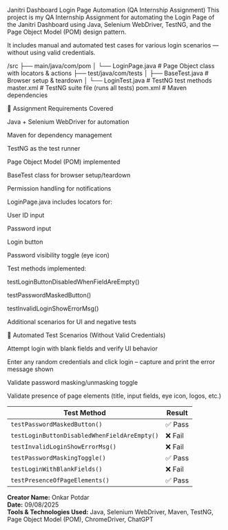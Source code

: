 Janitri Dashboard Login Page Automation (QA Internship Assignment)
This project is my QA Internship Assignment for automating the Login Page of the Janitri Dashboard using Java, Selenium WebDriver, TestNG, and the Page Object Model (POM) design pattern.

It includes manual and automated test cases for various login scenarios — without using valid credentials.

/src
 ├── main/java/com/pom
 │    └── LoginPage.java         # Page Object class with locators & actions
 ├── test/java/com/tests
 │    ├── BaseTest.java          # Browser setup & teardown
 │    └── LoginTest.java         # TestNG test methods
master.xml                       # TestNG suite file (runs all tests)
pom.xml                          # Maven dependencies



📌 Assignment Requirements Covered

Java + Selenium WebDriver for automation

Maven for dependency management

TestNG as the test runner

Page Object Model (POM) implemented

BaseTest class for browser setup/teardown

Permission handling for notifications

LoginPage.java includes locators for:

User ID input

Password input

Login button

Password visibility toggle (eye icon)

Test methods implemented:

testLoginButtonDisabledWhenFieldAreEmpty()

testPasswordMaskedButton()

testInvalidLoginShowErrorMsg()

Additional scenarios for UI and negative tests

📌 Automated Test Scenarios (Without Valid Credentials)

Attempt login with blank fields and verify UI behavior

Enter any random credentials and click login – capture and print the error message shown

Validate password masking/unmasking toggle

Validate presence of page elements (title, input fields, eye icon, logos, etc.)

| Test Method                                  | Result |
| -------------------------------------------- | ------ |
| `testPasswordMaskedButton()`                 | ✅ Pass |
| `testLoginButtonDisabledWhenFieldAreEmpty()` | ❌ Fail |
| `testInvalidLoginShowErrorMsg()`             | ❌ Fail |
| `testPasswordMaskingToggle()`                | ✅ Pass |
| `testLoginWithBlankFields()`                 | ❌ Fail |
| `testPresenceOfPageElements()`               | ✅ Pass |


**Creator Name:** Onkar Potdar  
**Date:** 09/08/2025  
**Tools & Technologies Used:** Java, Selenium WebDriver, Maven, TestNG, Page Object Model (POM), ChromeDriver, ChatGPT

